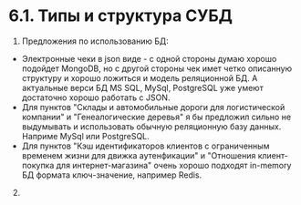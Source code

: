 # 6.1. Типы и структура СУБД

1. Предложения по использованию БД:
-  Электронные чеки в json виде - с одной стороны думаю хорошо подойдет MongoDB, но с другой стороны чек имет четко описанную структуру и хорошо ложиться и модель реляционной БД. А актуальные верси БД MS SQL, MySql, PostgreSQL уже умеют достаточно хорошо работать с JSON.
-  Для пунктов "Склады и автомобильные дороги для логистической компании" и "Генеалогические деревья" я бы предложил сильно не выдумывать и использовать обычную реляционную базу данных. Наприме MySql или PostgreSQL.
-  Для пунктов "Кэш идентификаторов клиентов с ограниченным временем жизни для движка аутенфикации" и "Отношения клиент-покупка для интернет-магазина" очень хорошо подходят in-memory БД формата ключ-значение, например Redis.

2. 
